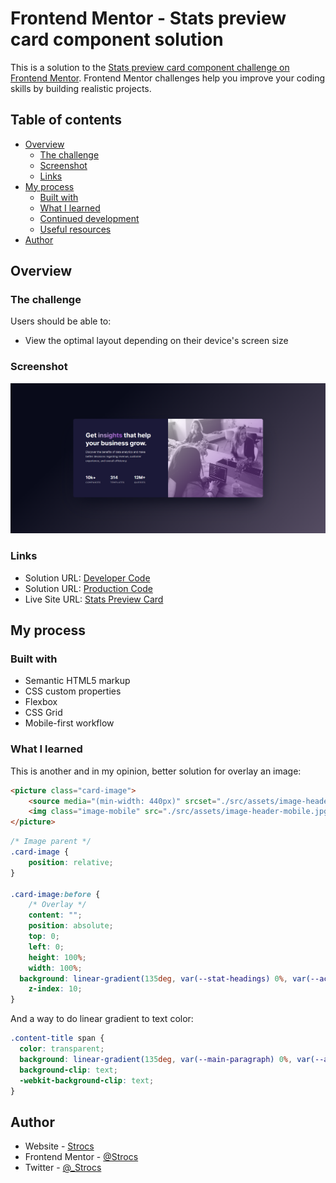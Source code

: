 # Frontend Mentor - Stats preview card component solution

This is a solution to the [Stats preview card component challenge on Frontend Mentor](https://www.frontendmentor.io/challenges/stats-preview-card-component-8JqbgoU62). Frontend Mentor challenges help you improve your coding skills by building realistic projects.

## Table of contents

- [Overview](#overview)
  - [The challenge](#the-challenge)
  - [Screenshot](#screenshot)
  - [Links](#links)
- [My process](#my-process)
  - [Built with](#built-with)
  - [What I learned](#what-i-learned)
  - [Continued development](#continued-development)
  - [Useful resources](#useful-resources)
- [Author](#author)

## Overview

### The challenge

Users should be able to:

- View the optimal layout depending on their device's screen size

### Screenshot

![](./ss5.PNG)

### Links

- Solution URL: [Developer Code](https://github.com/Strocs/Frontend-Mentor_Stats-preview-card)
- Solution URL: [Production Code](https://github.com/Strocs/Frontend-Mentor_Stats-preview-card/tree/main/docs)
- Live Site URL: [Stats Preview Card](https://strocs.github.io/Frontend-Mentor_Stats-preview-card/)

## My process

### Built with

- Semantic HTML5 markup
- CSS custom properties
- Flexbox
- CSS Grid
- Mobile-first workflow

### What I learned

This is another and in my opinion, better solution for overlay an image:
```html
<picture class="card-image">
	<source media="(min-width: 440px)" srcset="./src/assets/image-header-desktop.jpg" />
	<img class="image-mobile" src="./src/assets/image-header-mobile.jpg" alt="" />
</picture>
```

```css
/* Image parent */
.card-image {
	position: relative;
}

.card-image:before {
	/* Overlay */
	content: "";
	position: absolute;
	top: 0;
	left: 0;
	height: 100%;
	width: 100%;
  background: linear-gradient(135deg, var(--stat-headings) 0%, var(--accent2) 60%);
	z-index: 10;
}
```

And a way to do linear gradient to text color:
```css
.content-title span {
  color: transparent;
  background: linear-gradient(135deg, var(--main-paragraph) 0%, var(--accent) 80%);
  background-clip: text;
  -webkit-background-clip: text;
}
```

## Author

- Website - [Strocs](https://github.com/Strocs)
- Frontend Mentor - [@Strocs](https://www.frontendmentor.io/profile/Strocs)
- Twitter - [@\_Strocs](https://www.instagram.com/_strocs/)
